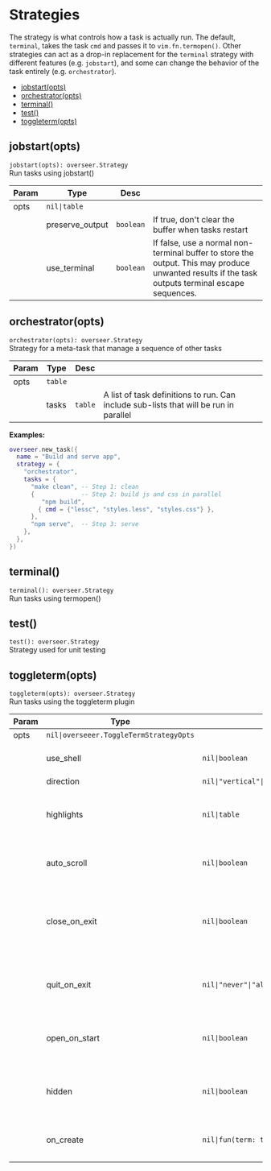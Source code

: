 # Strategies

The strategy is what controls how a task is actually run. The default, `terminal`, takes the task `cmd` and passes it to `vim.fn.termopen()`. Other strategies can act as a drop-in replacement for the `terminal` strategy with different features (e.g. `jobstart`), and some can change the behavior of the task entirely (e.g. `orchestrator`).

<!-- TOC -->

- [jobstart(opts)](#jobstartopts)
- [orchestrator(opts)](#orchestratoropts)
- [terminal()](#terminal)
- [test()](#test)
- [toggleterm(opts)](#toggletermopts)

<!-- /TOC -->

<!-- API -->

## jobstart(opts)

`jobstart(opts): overseer.Strategy` \
Run tasks using jobstart()

| Param | Type            | Desc      |                                                                                                                                                  |
| ----- | --------------- | --------- | ------------------------------------------------------------------------------------------------------------------------------------------------ |
| opts  | `nil\|table`    |           |                                                                                                                                                  |
|       | preserve_output | `boolean` | If true, don't clear the buffer when tasks restart                                                                                               |
|       | use_terminal    | `boolean` | If false, use a normal non-terminal buffer to store the output. This may produce unwanted results if the task outputs terminal escape sequences. |

## orchestrator(opts)

`orchestrator(opts): overseer.Strategy` \
Strategy for a meta-task that manage a sequence of other tasks

| Param | Type    | Desc    |                                                                                       |
| ----- | ------- | ------- | ------------------------------------------------------------------------------------- |
| opts  | `table` |         |                                                                                       |
|       | tasks   | `table` | A list of task definitions to run. Can include sub-lists that will be run in parallel |

**Examples:**
```lua
overseer.new_task({
  name = "Build and serve app",
  strategy = {
    "orchestrator",
    tasks = {
      "make clean", -- Step 1: clean
      {             -- Step 2: build js and css in parallel
         "npm build",
        { cmd = {"lessc", "styles.less", "styles.css"} },
      },
      "npm serve",  -- Step 3: serve
    },
  },
})
```

## terminal()

`terminal(): overseer.Strategy` \
Run tasks using termopen()


## test()

`test(): overseer.Strategy` \
Strategy used for unit testing


## toggleterm(opts)

`toggleterm(opts): overseer.Strategy` \
Run tasks using the toggleterm plugin

| Param | Type                                    | Desc                                            |                                                                          |
| ----- | --------------------------------------- | ----------------------------------------------- | ------------------------------------------------------------------------ |
| opts  | `nil\|overseeer.ToggleTermStrategyOpts` |                                                 |                                                                          |
|       | use_shell                               | `nil\|boolean`                                  | load user shell before running task                                      |
|       | direction                               | `nil\|"vertical"\|"horizontal"\|"tab"\|"float"` |                                                                          |
|       | highlights                              | `nil\|table`                                    | map to a highlight group name and a table of it's values                 |
|       | auto_scroll                             | `nil\|boolean`                                  | automatically scroll to the bottom on task output                        |
|       | close_on_exit                           | `nil\|boolean`                                  | close the terminal and delete terminal buffer (if open) after task exits |
|       | quit_on_exit                            | `nil\|"never"\|"always"\|"success"`             | close the terminal window (if open) after task exits                     |
|       | open_on_start                           | `nil\|boolean`                                  | toggle open the terminal automatically when task starts                  |
|       | hidden                                  | `nil\|boolean`                                  | cannot be toggled with normal ToggleTerm commands                        |
|       | on_create                               | `nil\|fun(term: table)`                         | function to execute on terminal creation                                 |


<!-- /API -->
